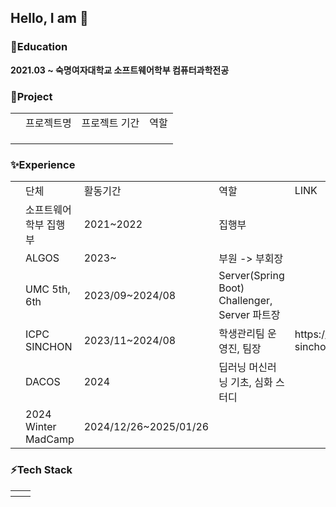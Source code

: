 ## Hello, I am  👋

<!-- 📫 contact : heeju_2002@naver.com -->

<!--
**hwnooy/hwnooy** is a ✨ _special_ ✨ repository because its `README.md` (this file) appears on your GitHub profile.

Here are some ideas to get you started:

- 🔭 I’m currently working on ...
- 🌱 I’m currently learning ...
- 👯 I’m looking to collaborate on ...
- 🤔 I’m looking for help with ...
- 💬 Ask me about ...
- 📫 How to reach me: ...
- 😄 Pronouns: ...
- ⚡ Fun fact: ...
-->
### 🌱Education
**2021.03 ~ 숙명여자대학교 소프트웨어학부 컴퓨터과학전공** <br>

### 🔭Project
<table>
  <th>
    <td>프로젝트명</td>
    <td>프로젝트 기간</td>
    <td>역할</td>
  </th>

  <tr>
    <td></td>
    <td></td>
    <td></td>
    <td></td>
  </tr>

  <tr>
    <td></td>
    <td></td>
    <td></td>
    <td></td>
  </tr>

  <tr>
    <td></td>
    <td></td>
    <td></td>
    <td></td>
  </tr>
  
</table>


### ✨Experience
<table>
<th>
  <td>단체</td>
  <td>활동기간</td>
  <td>역할</td>
  <td>LINK</td>
</th>
  <tr>
    <td></td>
    <td>소프트웨어학부 집행부</td>
    <td>2021~2022</td>
    <td>집행부</td>
  </tr>

  <tr>
    <td></td>
    <td>ALGOS</td>
    <td>2023~</td>
    <td>부원 -> 부회장</td>
    
  </tr>

  <tr>
    <td></td>
    <td>UMC 5th, 6th</td>
    <td>2023/09~2024/08</td>
    <td>Server(Spring Boot) Challenger, Server 파트장</td>
  </tr>

  <tr>
    <td></td>
    <td>ICPC SINCHON</td>
    <td>2023/11~2024/08</td>
    <td>학생관리팀 운영진, 팀장</td>
    <td>https://icpc-sinchon.io/halloffame</td>
  </tr>

  <tr>
    <td></td>
    <td>DACOS</td>
    <td>2024</td>
    <td>딥러닝 머신러닝 기초, 심화 스터디</td>
  </tr>

  <tr>
    <td></td>
    <td>2024 Winter MadCamp</td>
    <td>2024/12/26~2025/01/26</td>
    <td></td>
  </tr>
</table>

### ⚡Tech Stack 
<table>
  <th>
    <td></td></td>
  </th>
</table>
